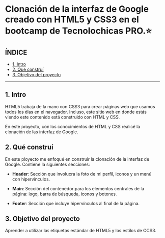 # Clonación de la interfaz de Google creado con HTML5 y CSS3 en el bootcamp de Tecnolochicas PRO.⭐

## ÍNDICE

* [1. Intro](https://github.com/FernandaSanchezl/clondegoogle#1-intro)
* [2. Que construí](https://github.com/FernandaSanchezl/clondegoogle#2-qu%C3%A9-constru%C3%AD)
* [3. Objetivo del proyecto](https://github.com/FernandaSanchezl/clondegoogle#3-objetivo-del-proyecto)

****

## 1. Intro
HTML5 trabaja de la mano con CSS3 para crear páginas web que usamos todos los dias en el navegador. Incluso, este sitio web en donde estás viendo este contenido está construido con HTML y CSS.

En este proyecto, con los conocimientos de HTML y CSS realicé la clonación de las interfaz de Google.

## 2. Qué construí
En este ployecto me enfoqué en construir la clonación de la interfaz de Google. 
Contiene la siguientes secciones:

* **Header**: Sección que involucra la foto de mi perfil, iconos y un menú con hipervínculos.

* **Main**: Sección del contenedor para los elementos centrales de la página: logo, barra de búsqueda, iconos y botones.

* **Footer**: Sección que incluye hipervínculos al final de la página.

## 3. Objetivo del proyecto
Aprender a utilizar las etiquetas estándar de HTML5 y los estilos de CCS3.
